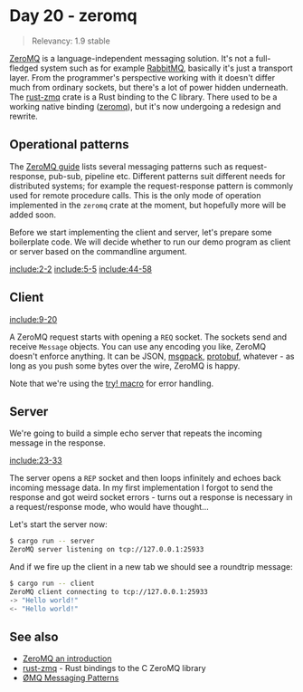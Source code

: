 # Day 20 - zeromq

> Relevancy: 1.9 stable

[ZeroMQ](http://zeromq.org/) is a language-independent messaging solution. It's not a full-fledged system such as for example [RabbitMQ](http://www.rabbitmq.com/), basically it's just a transport layer. From the programmer's perspective working with it doesn't differ much from ordinary sockets, but there's a lot of power hidden underneath. The [rust-zmq](https://github.com/erickt/rust-zmq) crate is a Rust binding to the C library. There used to be a working native binding ([zeromq](https://github.com/zeromq/zmq.rs)), but it's now undergoing a redesign and rewrite.

Operational patterns
--------------------

The [ZeroMQ guide](http://zguide.zeromq.org/page:all#Messaging-Patterns) lists several messaging patterns such as request-response, pub-sub, pipeline etc. Different patterns suit different needs for distributed systems; for example the request-response pattern is commonly used for remote procedure calls. This is the only mode of operation implemented in the `zeromq` crate at the moment, but hopefully more will be added soon.

Before we start implementing the client and server, let's prepare some boilerplate code. We will decide whether to run our demo program as client or server based on the commandline argument.

[include:2-2](../../vol1/src/day20.rs)
[include:5-5](../../vol1/src/day20.rs)
[include:44-58](../../vol1/src/day20.rs)

Client
------

[include:9-20](../../vol1/src/day20.rs)

A ZeroMQ request starts with opening a `REQ` socket. The sockets send and receive `Message` objects. You can use any encoding you like, ZeroMQ doesn't enforce anything. It can be JSON, [msgpack](https://github.com/mneumann/rust-msgpack), [protobuf](https://github.com/stepancheg/rust-protobuf), whatever - as long as you push some bytes over the wire, ZeroMQ is happy.

Note that we're using the [try! macro](http://doc.rust-lang.org/std/result/#the-try!-macro) for error handling.

Server
------

We're going to build a simple echo server that repeats the incoming message in the response.

[include:23-33](../../vol1/src/day20.rs)

The server opens a `REP` socket and then loops infinitely and echoes back incoming message data. In my first implementation I forgot to send the response and got weird socket errors - turns out a response is necessary in a request/response mode, who would have thought...

Let's start the server now:

```sh
$ cargo run -- server
ZeroMQ server listening on tcp://127.0.0.1:25933
```

And if we fire up the client in a new tab we should see a roundtrip message:

```sh
$ cargo run -- client
ZeroMQ client connecting to tcp://127.0.0.1:25933
-> "Hello world!"
<- "Hello world!"
```

See also
--------

* [ZeroMQ an introduction](http://nichol.as/zeromq-an-introduction)
* [rust-zmq](https://github.com/erickt/rust-zmq) - Rust bindings to the C ZeroMQ library
* [ØMQ Messaging Patterns](http://learning-0mq-with-pyzmq.readthedocs.org/en/latest/pyzmq/patterns/patterns.html)
